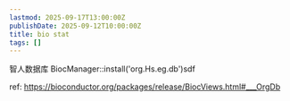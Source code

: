 ```yaml
---
lastmod: 2025-09-17T13:00:00Z
publishDate: 2025-09-12T10:00:00Z
title: bio stat
tags: []
---
```


智人数据库
BiocManager::install('org.Hs.eg.db')sdf

ref: https://bioconductor.org/packages/release/BiocViews.html#___OrgDb